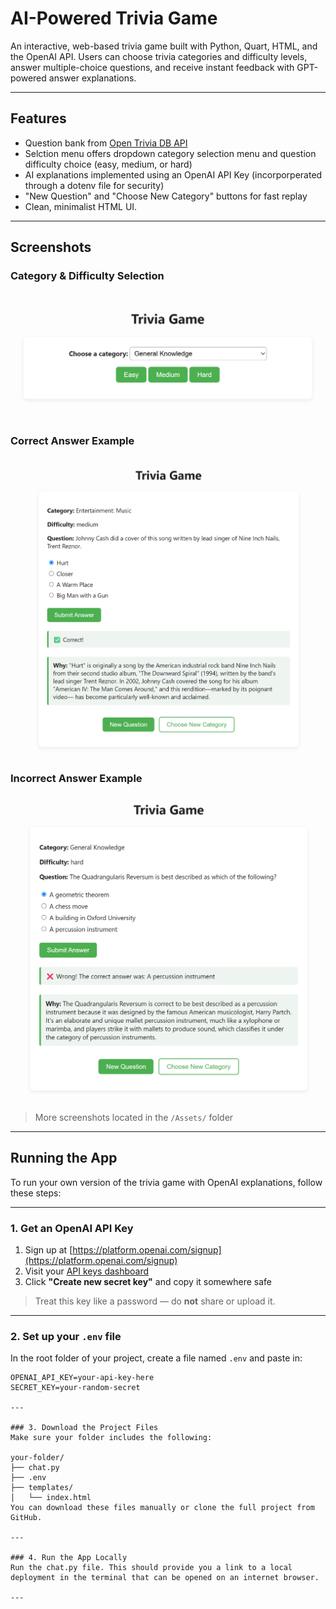 # AI-Powered Trivia Game

An interactive, web-based trivia game built with Python, Quart, HTML, and the OpenAI API. Users can choose trivia categories and difficulty levels, answer multiple-choice questions, and receive instant feedback with GPT-powered answer explanations.

---

## Features

- Question bank from [Open Trivia DB API](https://opentdb.com/api_config.php)
- Selction menu offers dropdown category selection menu and question difficulty choice (easy, medium, or hard)
- AI explanations implemented using an OpenAI API Key (incorporperated through a dotenv file for security)
- "New Question" and "Choose New Category" buttons for fast replay
- Clean, minimalist HTML UI.

---

## Screenshots

### Category & Difficulty Selection  
![Category Selection](Assets/choose.png)

### Correct Answer Example  
![Correct Answer](Assets/right2.png)

### Incorrect Answer Example  
![Wrong Answer](Assets/wrong.png)

> More screenshots located in the `/Assets/` folder

---

## Running the App

To run your own version of the trivia game with OpenAI explanations, follow these steps:

---

### 1. Get an OpenAI API Key

1. Sign up at [https://platform.openai.com/signup](https://platform.openai.com/signup)  
2. Visit your [API keys dashboard](https://platform.openai.com/account/api-keys)  
3. Click **"Create new secret key"** and copy it somewhere safe

> Treat this key like a password — do **not** share or upload it.

---

### 2. Set up your `.env` file

In the root folder of your project, create a file named `.env` and paste in:

```env
OPENAI_API_KEY=your-api-key-here
SECRET_KEY=your-random-secret

---

### 3. Download the Project Files
Make sure your folder includes the following:

your-folder/
├── chat.py
├── .env
├── templates/
│   └── index.html
You can download these files manually or clone the full project from GitHub.

---

### 4. Run the App Locally
Run the chat.py file. This should provide you a link to a local deployment in the terminal that can be opened on an internet browser.

--- 
